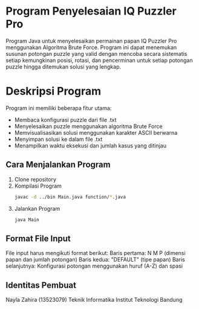 # Program Penyelesaian IQ Puzzler Pro
Program Java untuk menyelesaikan permainan papan IQ Puzzler Pro menggunakan Algoritma Brute Force. Program ini dapat menemukan susunan potongan puzzle yang valid dengan mencoba secara sistematis setiap kemungkinan posisi, rotasi, dan pencerminan untuk setiap potongan puzzle hingga ditemukan solusi yang lengkap.

# Deskripsi Program
Program ini memiliki beberapa fitur utama:
- Membaca konfigurasi puzzle dari file .txt
- Menyelesaikan puzzle menggunakan algoritma Brute Force
- Memvisualisasikan solusi menggunakan karakter ASCII berwarna
- Menyimpan solusi ke dalam file .txt
- Menampilkan waktu eksekusi dan jumlah kasus yang ditinjau

## Cara Menjalankan Program
   1. Clone repository
   2. Kompilasi Program
      ```bash
      javac -d ../bin Main.java function/*.java
      ```
   3. Jalankan Program
      ```bash
      java Main
      ```

## Format File Input
File input harus mengikuti format berikut:
Baris pertama: N M P (dimensi papan dan jumlah potongan)
Baris kedua: "DEFAULT" (tipe papan)
Baris selanjutnya: Konfigurasi potongan menggunakan huruf (A-Z) dan spasi

## Identitas Pembuat
Nayla Zahira (13523079)
Teknik Informatika
Institut Teknologi Bandung
